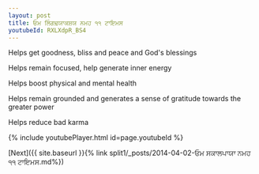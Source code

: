 ```yaml
---
layout: post
title: ਓਮ ਲਿੰਗਢ਼ਯਾਕਸ਼ਯ ਨਮਹ ੧੧ ਟਾਇਮਸ
youtubeId: RXLXdpR_BS4
---
```

 
 
Helps get goodness, bliss and peace and God's blessings
 
Helps remain focused, help generate inner energy 
 
Helps boost physical and mental health 
 
Helps remain grounded and generates a sense of gratitude towards the greater power 
 
Helps reduce bad karma
 
 
 
 


{% include youtubePlayer.html id=page.youtubeId %}
 
[Next]({{ site.baseurl }}{% link  split1/_posts/2014-04-02-ਓਮ ਸਕਾਲਪਾਯਾ ਨਮਹ ੧੧ ਟਾਇਮਸ.md%})
 
